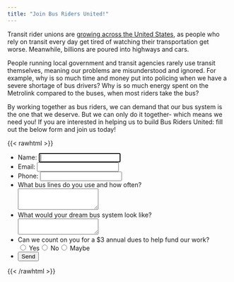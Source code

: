 ```yaml
---
title: "Join Bus Riders United!"
---
```


Transit rider unions are [growing across the United States](https://trustriders.org), as people who rely on transit every day get tired of watching their transportation get worse. Meanwhile, billions are poured into highways and cars.

People running local government and transit agencies rarely use transit themselves, meaning our problems are misunderstood and ignored. For example, why is so much time and money put into  policing when we have a severe shortage of bus drivers?  Why is so much energy spent on the Metrolink compared to the buses, when most riders take the bus? 

By working together as bus riders, we can demand that our bus system is the one that we deserve. But we can only do it together- which means we need you! If you are interested in helping us to build Bus Riders United: fill out the below form and join us today!

{{< rawhtml >}}
<form class="Contact" action="https://getform.io/f/866c14f4-684a-48b0-b7d8-288639f32ffe" method="POST">
  <ul class="Contact-group">
    <li class="Contact-item">
      <label class="Contact-label" for="Contact-name">Name:</label>
      <input class="Contact-input" id="Contact-name" type="text" name="name" autofocus="">
    </li>
    <li class="Contact-item">
      <label class="Contact-label" for="Contact-email">Email:</label>
      <input class="Contact-input" id="Contact-email" type="email" name="email">
    </li>
    <li class="Contact-item">
      <label class="Contact-label" for="Contact-phone">Phone:</label>
      <input class="Contact-input" id="Contact-phone" type="phone" name="phone">
    </li>
    <li class="Contact-item">
      <label for="Contact-bus">What bus lines do you use and how often?</label>
      <br>
      <textarea  style="height:3rem;" class="Contact-input--textbox" id="Contact-bus" name="bus"></textarea>
    </li>
    <li class="Contact-item">
      <label for="Contact-message">What would your dream bus system look like?</label>
      <br>
      <textarea class="Contact-input--textbox" id="Contact-message" name="dream"></textarea>
    </li>
    <li class="Contact-item">
        <label>Can we count on you for a $3 annual dues to help fund our work?</label>
        <br>
        <div style="display:flex;">
            <span>
                <input type="radio" name="dues" value="yes">
                <label for="yes">Yes</label> 
            </span>
            <span>
                <input type="radio" name="dues" value="no">
                <label for="no">No</label>
            </span>
            <span>
                <input type="radio" name="dues" value="maybe">
                <label for="maybe">Maybe</label>
            </span>
        </div>
    </li>
    <li class="Contact-item">
      <button class="Contact-button" type="submit">Send</button>
    </li>
  </ul>
</form>
{{< /rawhtml >}}